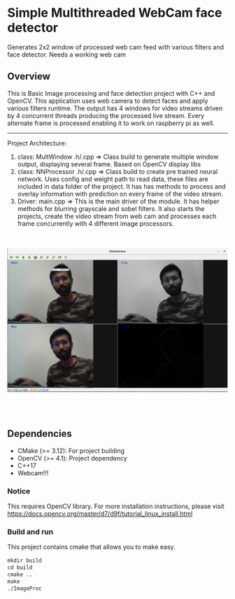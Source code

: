 # Simple Multithreaded WebCam face detector

Generates 2x2 window of processed web cam feed with various filters and face detector. Needs a working web cam

## Overview

This is Basic Image processing and face detection project with C++ and OpenCV. This application uses web camera 
to detect faces and apply various filters runtime. The output has 4 windows for video streams 
driven by 4 concurrent threads producing the processed live stream. Every alternate frame is processed enabling it to 
work on raspberry pi as well.

---------

Project Architecture:
1. class:  MultWindow .h/.cpp => Class build to generate multiple window output, displaying several frame. Based on OpenCV 
display libs
2. class: NNProcessor .h/.cpp => Class build to create pre trained neural network. Uses config and weight path to read data, 
these files are included in data folder of the project. It has has methods to process and overlay information with prediction
on every frame of the video stream.
3. Driver: main.cpp => This is the main driver of the module. It has helper methods for blurring grayscale and sobel filters.
It also starts the projects, create the video stream from web cam and processes each frame concurrently with 4 different 
image processors. 

<BR></BR><img src = "./result.png"/><BR></BR><BR></BR>
## Dependencies
- CMake (>= 3.12): For project building
- OpenCV (>= 4.1): Project dependency
- C++17
- Webcam!!!


### Notice 
This requires OpenCV library.
For more installation instructions, please visit
https://docs.opencv.org/master/d7/d9f/tutorial_linux_install.html

### Build and run
This project contains cmake that allows you to make easy. 

```
mkdir build
cd build
cmake ..
make
./ImageProc
```

